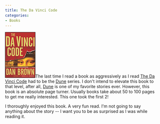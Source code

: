 ```yaml
---
title: The Da Vinci Code
categories:
- Books
---
```


[![](/assets/posts/2004/r_davinci.gif)](http://search.barnesandnoble.com/booksearch/isbnInquiry.asp?isbn=0385504209)The last time I read a book as aggressively as I read [The Da Vinci Code](http://search.barnesandnoble.com/booksearch/isbnInquiry.asp?isbn=0385504209) had to be the [Dune](http://search.barnesandnoble.com/booksearch/isbnInquiry.asp?isbn=0441172717) series. I don't intend to elevate this book to that level, after all, [Dune](http://search.barnesandnoble.com/booksearch/isbnInquiry.asp?isbn=0441172717) is one of my favorite stories ever. However, this book is an absolute page turner. Usually books take about 50 to 100 pages to get me really interested. This one took the first 2!

I thoroughly enjoyed this book. A very fun read. I'm not going to say anything about the story -- I want you to be as surprised as I was while reading it.
